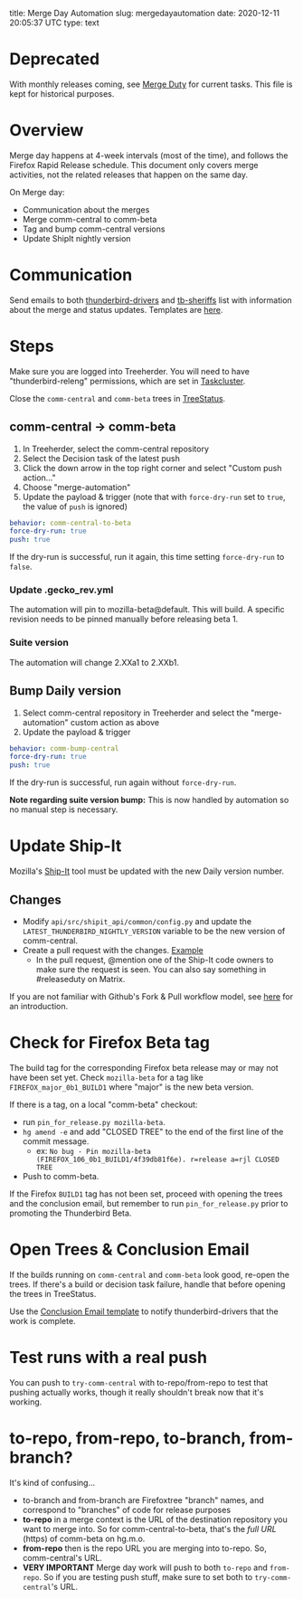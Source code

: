 title: Merge Day Automation
slug: mergedayautomation
date: 2020-12-11 20:05:37 UTC
type: text

# Deprecated

With monthly releases coming, see [Merge Duty](../merge_duty) for current tasks.
This file is kept for historical purposes.

# Overview

Merge day happens at 4-week intervals (most of the time), and follows the
Firefox Rapid Release schedule. This document only covers merge activities,
not the related releases that happen on the same day.

On Merge day:

* Communication about the merges
* Merge comm-central to comm-beta
* Tag and bump comm-central versions
* Update ShipIt nightly version

# Communication

Send emails to both [thunderbird-drivers](mailto:thunderbird-drivers@mozilla.org) and 
[tb-sheriffs](mailto:sheriffs@thunderbird.net) list with information about the merge
and status updates. Templates are [here](../mergeday_email_templates).

# Steps

Make sure you are logged into Treeherder. You will need to have
"thunderbird-releng" permissions, which are set in
[Taskcluster](https://hg.mozilla.org/ci/ci-configuration/file/1d37a3cf95a4e272eeaa7a910193e58ff2028646/grants.yml#l2415).

Close the `comm-central` and `comm-beta` trees in
[TreeStatus](https://lando.services.mozilla.com/treestatus/).

## comm-central -> comm-beta

1. In Treeherder, select the comm-central repository
1. Select the Decision task of the latest push
1. Click the down arrow in the top right corner and select "Custom push action..."
1. Choose "merge-automation"
1. Update the payload & trigger (note that with `force-dry-run` set to `true`, the value of
   `push` is ignored)
   
```yaml
behavior: comm-central-to-beta
force-dry-run: true
push: true
```

If the dry-run is successful, run it again, this time setting `force-dry-run` to
`false`.

### Update .gecko_rev.yml

The automation will pin to mozilla-beta@default. This will build. A specific
revision needs to be pinned manually before releasing beta 1.

### Suite version

The automation will change 2.XXa1 to 2.XXb1.

## Bump Daily version

1. Select comm-central repository in Treeherder and select the "merge-automation"
   custom action as above
1. Update the payload & trigger
   
```yaml
behavior: comm-bump-central
force-dry-run: true
push: true
```

If the dry-run is successful, run again without `force-dry-run`.

**Note regarding suite version bump:** This is now handled by automation so no
manual step is necessary.

# Update Ship-It

Mozilla's [Ship-It](https://github.com/mozilla-releng/shipit) tool must be
updated with the new Daily version number.

## Changes

* Modify `api/src/shipit_api/common/config.py` and update the
  `LATEST_THUNDERBIRD_NIGHTLY_VERSION` variable to be the new version of
  comm-central.
* Create a pull request with the changes. [Example](https://github.com/mozilla-releng/shipit/pull/1004)
  * In the pull request, @mention one of the Ship-It code owners to make sure
    the request is seen. You can also say something in #releaseduty on Matrix.

If you are not familiar with Github's Fork & Pull workflow model,
see [here](https://reflectoring.io/github-fork-and-pull/) for an introduction.

# Check for Firefox Beta tag

The build tag for the corresponding Firefox beta release may or may not have
been set yet. Check `mozilla-beta` for a tag like `FIREFOX_major_0b1_BUILD1`
where "major" is the new beta version.

If there is a tag, on a local "comm-beta" checkout: 
- run `pin_for_release.py mozilla-beta`.
- `hg amend -e` and add "CLOSED TREE" to the end of the first line of the
    commit message.
  - ex: `No bug - Pin mozilla-beta (FIREFOX_106_0b1_BUILD1/4f39db81f6e). r=release a=rjl CLOSED TREE`
- Push to comm-beta.

If the Firefox `BUILD1` tag has not been set, proceed with opening the trees
and the conclusion email, but remember to run `pin_for_release.py` prior to
promoting the Thunderbird Beta.

# Open Trees & Conclusion Email

If the builds running on `comm-central` and `comm-beta` look good, re-open
the trees. If there's a build or decision task failure, handle that before
opening the trees in TreeStatus.

Use the [Conclusion Email template](../mergeday_email_templates) to notify
thunderbird-drivers that the work is complete.

# Test runs with a real push

You can push to `try-comm-central` with to-repo/from-repo to test that pushing
actually works, though it really shouldn't break now that it's working.

# to-repo, from-repo, to-branch, from-branch?

It's kind of confusing...

* to-branch and from-branch are Firefoxtree "branch" names, and correspond
  to "branches" of code for release purposes
* **to-repo** in a merge context is the URL of the destination repository you
  want to merge into. So for comm-central-to-beta, that's the _full URL_ (https)
  of comm-beta on hg.m.o.
* **from-repo** then is the repo URL you are merging into to-repo. So, comm-central's
  URL.
* **VERY IMPORTANT** Merge day work will push to both `to-repo` and `from-repo`.
  So if you are testing push stuff, make sure to set both to `try-comm-central`'s
  URL.
